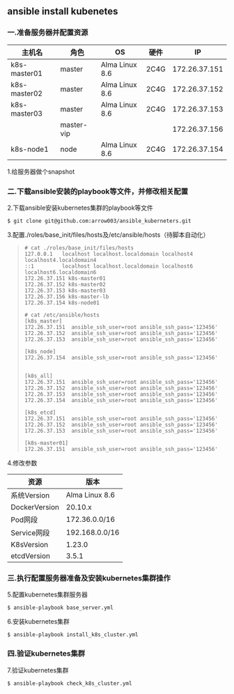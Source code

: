 ## ansible install kubenetes

### 一.准备服务器并配置资源
| 主机名     | 角色     | OS  | 硬件 |IP|
| - | --| -| - | - |
| k8s-master01 | master | Alma Linux 8.6 | 2C4G |172.26.37.151|
| k8s-master02 | master | Alma Linux 8.6 | 2C4G |172.26.37.152|
| k8s-master03 | master | Alma Linux 8.6 | 2C4G |172.26.37.153|
|  | master-vip |  |  |172.26.37.156|
| k8s-node1    | node   | Alma Linux 8.6 | 2C4G |172.26.37.154|

1.给服务器做个snapshot

### 二.下载ansible安装的playbook等文件，并修改相关配置
2.下载ansible安装kubernetes集群的playbook等文件

```
$ git clone git@github.com:arrow003/ansible_kuberneters.git
```

3.配置./roles/base_init/files/hosts及/etc/ansible/hosts（待脚本自动化）

> ```
> # cat ./roles/base_init/files/hosts
> 127.0.0.1   localhost localhost.localdomain localhost4 localhost4.localdomain4
> ::1         localhost localhost.localdomain localhost6 localhost6.localdomain6
> 172.26.37.151 k8s-master01
> 172.26.37.152 k8s-master02
> 172.26.37.153 k8s-master03
> 172.26.37.156 k8s-master-lb
> 172.26.37.154 k8s-node01
> 
> # cat /etc/ansible/hosts
> [k8s_master]
> 172.26.37.151  ansible_ssh_user=root ansible_ssh_pass='123456' 
> 172.26.37.152  ansible_ssh_user=root ansible_ssh_pass='123456'
> 172.26.37.153  ansible_ssh_user=root ansible_ssh_pass='123456'
> 
> [k8s_node]
> 172.26.37.154  ansible_ssh_user=root ansible_ssh_pass='123456'
> 
> 
> [k8s_all]
> 172.26.37.151  ansible_ssh_user=root ansible_ssh_pass='123456'
> 172.26.37.152  ansible_ssh_user=root ansible_ssh_pass='123456'
> 172.26.37.153  ansible_ssh_user=root ansible_ssh_pass='123456'
> 172.26.37.154  ansible_ssh_user=root ansible_ssh_pass='123456'
> 
> [k8s_etcd]
> 172.26.37.151  ansible_ssh_user=root ansible_ssh_pass='123456'
> 172.26.37.152  ansible_ssh_user=root ansible_ssh_pass='123456'
> 172.26.37.153  ansible_ssh_user=root ansible_ssh_pass='123456'
> 
> [k8s-master01]
> 172.26.37.151  ansible_ssh_user=root ansible_ssh_pass='123456'
> ```

4.修改参数

|  资源   | 版本|
| ----------- | -------------- |
| 系统Version    | Alma Linux 8.6|
| DockerVersion  | 20.10.x|
| Pod网段     | 172.36.0.0/16  |
| Service网段 | 192.168.0.0/16 |
| K8sVersion | 1.23.0 |
| etcdVersion | 3.5.1|

### 三.执行配置服务器准备及安装kubernetes集群操作
5.配置kubernetes集群服务器

 ```
$ ansible-playbook base_server.yml 
 ```
6.安装kubernetes集群

```
$ ansible-playbook install_k8s_cluster.yml 
```

### 四.验证kubernetes集群

7.验证kubernetes集群

```
$ ansible-playbook check_k8s_cluster.yml
```
